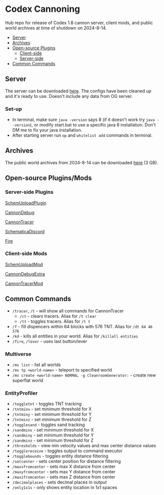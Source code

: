 # Codex Cannoning
Hub repo for release of Codex 1.8 cannon server, client mods, and public world archives at time of shutdown on 2024-8-14.
- [Server](#server)
- [Archives](#archives)
- [Open-source Plugins](#open-source-plugins)
  - [Client-side](#client-side-mods)
  - [Server-side](#server-side-plugins)
- [Common Commands](#common-commands)

## Server
The server can be downloaded [here](https://codex-cannoning.s3.amazonaws.com/codex-server-v2024.10.6.7z). The configs have been cleaned up and it's ready to use. Doesn't include any data from OG server.

### Set-up
- In terminal, make sure `java -version` says 8 (if it doesn't work try `java --version`), or modify start.bat to use a specific java 8 installation. Don't DM me to fix your java installation.
- After starting server run `op` and `whitelist add` commands in terminal.

## Archives
The public world archives from 2024-8-14 can be downloaded [here](https://codex-cannoning.s3.amazonaws.com/codex-public-worlds.7z) (3 GB).


## Open-source Plugins/Mods
### Server-side Plugins
[SchemUploadPlugin](https://github.com/alex-huff/SchemUploadPlugin)

[CannonDebug](https://github.com/alex-huff/CannonDebug)

[CannonTracer](https://github.com/alex-huff/CannonTracer)

[SchematicaDiscord](https://github.com/alex-huff/SchematicaDiscord)

[Fire](https://github.com/alex-huff/Fire)

### Client-side Mods
[SchemUploadMod](https://github.com/alex-huff/SchemUploadMod)

[CannonDebugExtra](https://github.com/alex-huff/CannonDebugExtra)

[CannonTracerMod](https://github.com/alex-huff/CannonTracerMod)


## Common Commands
- `/tracer`, `/t` - will show all commands for CannonTracer
  - `/ct` - clears tracers. Alias for `/t clear`
  - `/tt` - toggles tracers. Alias for `/t t`
- `/f` - fill dispencers within 64 blocks with 576 TNT. Alias for `/dt 64 46 576`
- `/kd` - kills all entities in your world. Alias for `/killall entities`
- `/fire`, `/lever` - uses last button/lever

### Multiverse
- `/mv list` - list all worlds
- `/mv tp <world-name>` - teleport to specified world
- `/mv create <world-name> NORMAL -g CleanroomGenerator:` - create new superflat world

### EntityProfiler

- `/toggletnt` - toggles TNT tracking
- `/tntminx` - set minimum threshold for X
- `/tntminy` - set minimum threshold for Y
- `/tntminz` - set minimum threshold for Z
- `/togglesand` - toggles sand tracking
- `/sandminx` - set minimum threshold for X
- `/sandminy` - set minimum threshold for Y
- `/sandminz` - set minimum threshold for Z
- `/thresholds` - view min velocity values and max center distance values
- `/togglereceive` - toggles output to command executor
- `/togglebounds` - toggles entity distance filtering
- `/setcenter` - sets center position for distance filtering
- `/maxxfromcenter` - sets max X distance from center
- `/maxyfromcenter` - sets max Y distance from center
- `/maxzfromcenter` - sets max Z distance from center
- `/decimalplaces` - sets decimal places in output
- `/only1x1s` - only shows entity location in 1x1 spaces
